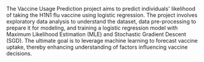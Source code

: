 The Vaccine Usage Prediction project aims to predict individuals' likelihood of taking the H1N1 flu vaccine using logistic regression. The project involves exploratory data analysis to understand the dataset, data pre-processing to prepare it for modeling, and training a logistic regression model with Maximum Likelihood Estimation (MLE) and Stochastic Gradient Descent (SGD). The ultimate goal is to leverage machine learning to forecast vaccine uptake, thereby enhancing understanding of factors influencing vaccine decisions.

